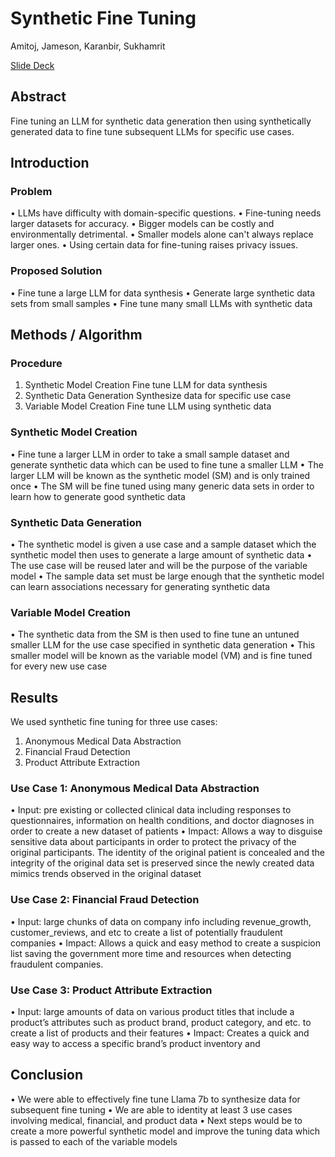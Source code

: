 # Synthetic Fine Tuning
Amitoj, Jameson, Karanbir, Sukhamrit

[Slide Deck](https://docs.google.com/presentation/d/1DospA5SL44H6G2YET0FdZab2jb04xKzJTSjg5JwUgUw/edit?usp=sharing)

## Abstract
Fine tuning an LLM for synthetic data generation then using synthetically generated data to fine tune subsequent LLMs for specific use cases.

## Introduction
### Problem
• LLMs have difficulty with domain-specific questions.
• Fine-tuning needs larger datasets for accuracy.
• Bigger models can be costly and environmentally detrimental.
• Smaller models alone can't always replace larger ones.
• Using certain data for fine-tuning raises privacy issues.

### Proposed Solution
• Fine tune a large LLM for data synthesis
• Generate large synthetic data sets from small samples
• Fine tune many small LLMs with synthetic data

## Methods / Algorithm
### Procedure
1. Synthetic Model Creation
Fine tune LLM for data synthesis
2. Synthetic Data Generation 
	Synthesize data for specific use case
3. Variable Model Creation
	Fine tune LLM using synthetic data

### Synthetic Model Creation
• Fine tune a larger LLM in order to take a small sample dataset and generate synthetic data which can be used to fine tune a smaller LLM 
• The larger LLM will be known as the synthetic model (SM) and is only trained once
• The SM will be fine tuned using many generic data sets in order to learn how to generate good synthetic data

### Synthetic Data Generation
• The synthetic model is given a use case and a sample dataset which the synthetic model then uses to generate a large amount of synthetic data
• The use case will be reused later and will be the purpose of the variable model
• The sample data set must be large enough that the synthetic model can learn associations necessary for generating synthetic data

### Variable Model Creation
• The synthetic data from the SM is then used to fine tune an untuned smaller LLM for the use case specified in synthetic data generation
• This smaller model will be known as the variable model (VM) and is fine tuned for every new use case

## Results
We used synthetic fine tuning for three use cases:
1) Anonymous Medical Data Abstraction
2) Financial Fraud Detection
3) Product Attribute Extraction

### Use Case 1: Anonymous Medical Data Abstraction
• Input: pre existing or collected clinical data including responses to questionnaires, information on health conditions, and doctor diagnoses in order to create a new dataset of patients
• Impact: Allows a way to disguise sensitive data about participants in order to protect the privacy of the original participants. The identity of the original patient is concealed and the integrity of the original data set is preserved since the newly created data mimics trends observed in the original dataset

### Use Case 2: Financial Fraud Detection
• Input: large chunks of data on company info including revenue_growth, customer_reviews, and etc to create a list of potentially fraudulent companies
• Impact: Allows a quick and easy method to create a suspicion list saving the government more time and resources when detecting fraudulent companies.

### Use Case 3: Product Attribute Extraction
• Input: large amounts of data on various product titles that include a product’s attributes such as product brand, product category, and etc. to create a list of products and their features
• Impact: Creates a quick and easy way to access a specific brand’s product inventory and 

## Conclusion
• We were able to effectively fine tune Llama 7b to synthesize data for subsequent fine tuning
• We are able to identity at least 3 use cases involving medical, financial, and product data
• Next steps would be to create a more powerful synthetic model and improve the tuning data which is passed to each of the variable models
